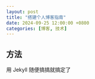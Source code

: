 ```yaml
---
layout: post
title: "搭建个人博客指南"
date: 2024-09-25 12:00:00 +0800
categories: [博客, 技术]
---
```


## 方法

用 Jekyll 随便搞搞就搞定了

